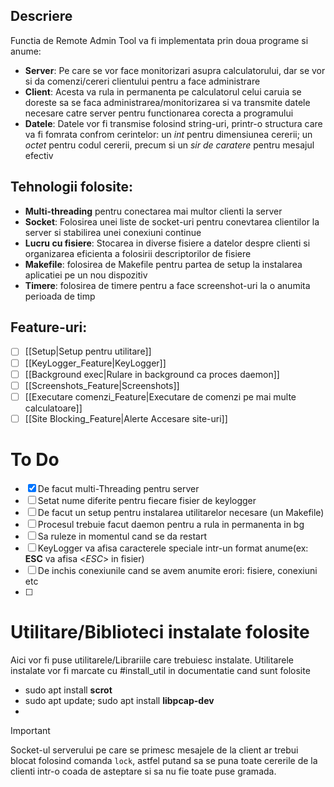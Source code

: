 ## Descriere
Functia de Remote Admin Tool va fi implementata prin doua programe si anume:
- **Server**: Pe care se vor face monitorizari asupra calculatorului, dar se vor si da comenzi/cereri clientului pentru a face administrare
- **Client**: Acesta va rula in permanenta pe calculatorul celui caruia se doreste sa se faca administrarea/monitorizarea si va transmite datele necesare catre server pentru functionarea corecta a programului
- **Datele**: Datele vor fi transmise folosind string-uri, printr-o structura care va fi fomrata confrom cerintelor: un *int* pentru dimensiunea cererii; un *octet* pentru codul cererii, precum si un *sir de caratere* pentru mesajul efectiv

## Tehnologii folosite:
- **Multi-threading** pentru conectarea mai multor clienti la server
- **Socket**: Folosirea unei liste de socket-uri pentru conevtarea clientilor la server si stabilirea unei conexiuni continue
- **Lucru cu fisiere**: Stocarea in diverse fisiere a datelor despre clienti si organizarea eficienta a folosirii descriptorilor de fisiere
- **Makefile**: folosirea de Makefile pentru partea de setup la instalarea aplicatiei pe un nou dispozitiv
- **Timere**: folosirea de timere pentru a face screenshot-uri la o anumita perioada de timp
## Feature-uri:
- [ ] [[Setup|Setup pentru utilitare]]
- [ ] [[KeyLogger_Feature|KeyLogger]]
- [ ] [[Background exec|Rulare in background ca proces daemon]]
- [ ] [[Screenshots_Feature|Screenshots]] 
- [ ] [[Executare comenzi_Feature|Executare de comenzi pe mai multe calculatoare]]
- [ ] [[Site Blocking_Feature|Alerte Accesare site-uri]]

# To Do
- [x] De facut multi-Threading pentru server
- [ ] Setat nume diferite pentru fiecare fisier de keylogger
- [ ] De facut un setup pentru instalarea utilitarelor necesare (un Makefile)
- [ ] Procesul trebuie facut daemon pentru a rula in permanenta in bg
- [ ] Sa ruleze in momentul cand se da restart
- [ ] KeyLogger va afisa caracterele speciale intr-un format anume(ex: **ESC** va afisa \<*ESC*\> in fisier)
- [ ] De inchis conexiunile cand se avem anumite erori: fisiere, conexiuni etc
- [ ] 

# Utilitare/Biblioteci instalate folosite
Aici vor fi puse utilitarele/Librariile care trebuiesc instalate. Utilitarele instalate vor fi marcate cu #install_util in documentatie cand sunt folosite
- sudo apt install **scrot**
- sudo apt update; sudo apt install **libpcap-dev**
- 

> [!Important]
> Socket-ul serverului pe care se primesc mesajele de la client ar trebui blocat folosind comanda `lock`, astfel putand sa se puna toate cererile de la clienti intr-o coada de asteptare si sa nu fie toate puse gramada.





